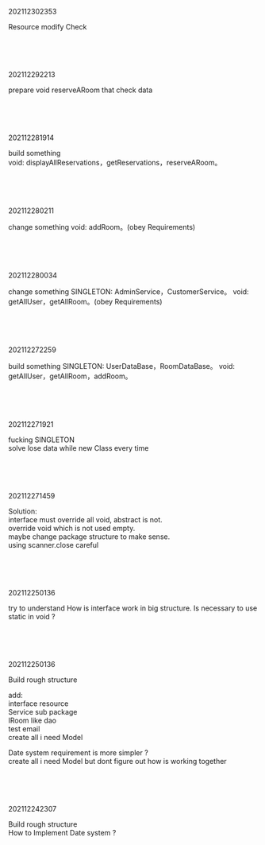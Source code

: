 202112302353

Resource modify Check

<br>
<br>
<br>

202112292213

prepare void reserveARoom that check data

<br>
<br>
<br>

202112281914

build something  
void: displayAllReservations，getReservations，reserveARoom。  

<br>
<br>
<br>

202112280211

change something
void: addRoom。(obey Requirements)


<br>
<br>
<br>

202112280034

change something
SINGLETON: AdminService，CustomerService。
void: getAllUser，getAllRoom。(obey Requirements)


<br>
<br>
<br>

202112272259

build something
SINGLETON: UserDataBase，RoomDataBase。
void: getAllUser，getAllRoom，addRoom。


<br>
<br>
<br>

202112271921

fucking SINGLETON  
solve lose data while new Class every time  

<br>
<br>
<br>


202112271459

Solution:  
interface must override all void, abstract is not.  
override void which is not used empty.  
maybe change package structure to make sense.  
using scanner.close careful  

<br>
<br>
<br>

202112250136

try to understand How is interface work in big structure.
Is necessary to use static in void ?

<br>
<br>
<br>

202112250136

Build rough structure  

add:   
interface resource  
Service sub package  
IRoom like dao  
test email  
create all i need Model  

Date system requirement is more simpler ?  
create all i need Model but dont figure out how is working together

<br>
<br>
<br>

202112242307

Build rough structure  
How to Implement Date system ?

<br>
<br>
<br>
